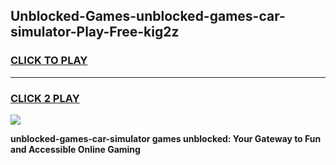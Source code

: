 
## Unblocked-Games-unblocked-games-car-simulator-Play-Free-kig2z
<h3>
<a href="https://premium76.site?title=unblocked-games-car-simulator&ref=10A">CLICK TO PLAY</a></h3>
<hr>

<h3>
<a href="https://premium76.site?title=unblocked-games-car-simulator&ref=10A">CLICK 2 PLAY</a>
  
</h3>

<a href="https://premium76.site?title=unblocked-games-car-simulator&ref=10A"><img src="https://clearcache.store/games.png"></a>


**unblocked-games-car-simulator games unblocked: Your Gateway to Fun and Accessible Online Gaming**
